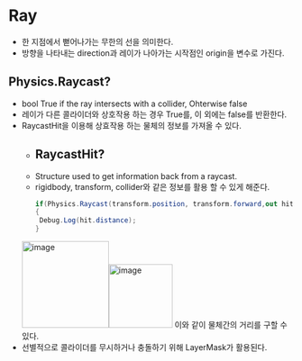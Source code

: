 # Ray
* 한 지점에서 뻗어나가는 무한의 선을 의미한다.
* 방향을 나타내는 direction과 레이가 나아가는 시작점인 origin을 변수로 가진다.

## Physics.Raycast?
* bool True if the ray intersects with a collider, Ohterwise false
* 레이가 다른 콜라이더와 상호작용 하는 경우 True를, 이 외에는 false를 반환한다.
* RaycastHit을 이용해 상효작용 하는 물체의 정보를 가져올 수 있다. 
  * ## RaycastHit?
  * Structure used to get information back from a raycast.
  * rigidbody, transform, collider와 같은 정보를 활용 할 수 있게 해준다.
     ``` c#
    if(Physics.Raycast(transform.position, transform.forward,out hit, 10 ))
    {
      Debug.Log(hit.distance);
     }
    ```
   <img width="154" alt="image" src="https://github.com/iou-bohun/group6-Linear-Regression-Calculator/assets/56661597/5c419f61-dca4-430d-b19b-63447ea23d0a"><img width="113" alt="image" src="https://github.com/iou-bohun/Udemy_Project_Camp/assets/56661597/8658973b-9266-4667-8739-71aaf04ba52b"> 
  이와 같이 물체간의 거리를 구할 수 있다.
* 선별적으로 콜라이더를 무시하거나 충돌하기 위해 LayerMask가 활용된다. 

